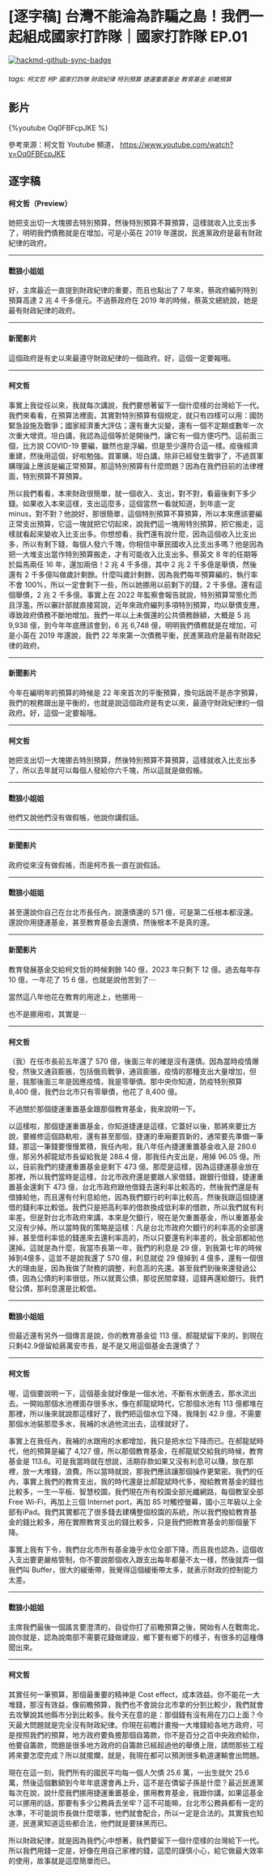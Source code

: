 # [逐字稿] 台灣不能淪為詐騙之島！我們一起組成國家打詐隊｜國家打詐隊 EP.01

[![hackmd-github-sync-badge](https://hackmd.io/xLN1QvkWTW-2CtDO57xocw/badge)](https://hackmd.io/xLN1QvkWTW-2CtDO57xocw)


###### tags: `柯文哲` `柯P` `國家打詐隊` `財政紀律` `特別預算` `捷運重置基金` `教育基金` `前瞻預算`

## 影片

{%youtube Oq0FBFcpJKE %}

參考來源：柯文哲 Youtube 頻道， https://www.youtube.com/watch?v=Oq0FBFcpJKE


## 逐字稿

#### 柯文哲（Preview）

她把支出切一大塊挪去特別預算，然後特別預算不算預算，這樣就收入比支出多了，明明我們債務就是在增加，可是小英在 2019 年還說，民進黨政府是最有財政紀律的政府。

---

#### 戰狼小姐姐

好，主席最近一直提到財政紀律的重要，而且也點出了 7 年來，蔡政府編列特別預算高達 2 兆 4 千多億元。不過蔡政府在 2019 年的時候，蔡英文總統說，她是最有財政紀律的政府。

---

#### 新聞影片

這個政府是有史以來最遵守財政紀律的一個政府。好，這個一定要報哦。

---

#### 柯文哲

事實上我從任以來，我就每次講說，我們要想著留下一個什麼樣的台灣給下一代。我們來看看，在預算法裡面，其實對特別預算有個規定，就只有四樣可以用：國防緊急設施及戰爭；國家經濟重大評估；還有重大災變，還有一個不定期或數年一次次重大增資。坦白講，我認為這個等於是開後門，讓它有一個方便巧門。這前面三個，比方說 COVID-19 要編，雖然也是浮編，但是至少還符合這一樣。疫後經濟重建，然後用這個，好啦勉強。買軍購，坦白講，除非已經發生戰爭了，不過買軍購理論上應該是編正常預算。那這特別預算有什麼問題？因為在我們目前的法律裡面，特別預算不算預算。

所以我們看看，本來財政很簡單，就一個收入、支出，對不對，看最後剩下多少錢。如果收入本來這樣，支出這麼多，這個當然一看就知道，到年底一定 minus，對不對？他說好，那很簡單，這個特別預算不算預算，所以本來應該要編正常支出預算，它這一塊就把它切起來，說我們這一塊用特別預算，把它搬走，這樣就看起來變收入比支出多。你想想看，我們還有說什麼，因為這個收入比支出多，所以有剩下錢，每個人發六千塊，你相信中華民國收入比支出多嗎？他是因為把一大堆支出當作特別預算搬走，才有可能收入比支出多。蔡英文 8 年的任期等於扁馬兩任 16 年，還加兩倍！2 兆 4 千多億，其中 2 兆 2 千多億是舉債，然後還有 2 千多億叫做歲計剩餘。什麼叫歲計剩餘，因為我們每年預算編的，執行率不會 100%，所以一定會剩下一些，所以她挪用以前剩下的錢，2 千多億。還有這個舉債，2 兆 2 千多億。事實上在 2022 年監察會報告就說，特別預算常態化而且浮濫，所以審計部就直接寫說，近年來政府編列多項特別預算，均以舉債支應，導致政府債務不斷地增加。我們一年以上未償還的公共債務餘額，大概是 5 兆 9,938 億，到今年年底應該會到，6 兆 6,748 億，明明我們債務就是在增加，可是小英在 2019 年還說，我們 22 年來第一次債務平衡，民進黨政府是最有財政紀律的政府。

---

#### 新聞影片

今年在編明年的預算的時候是 22 年來首次的平衡預算，換句話說不是赤字預算，我們的稅務跟出是平衡的，也就是說這個政府是有史以來，最遵守財政紀律的一個政府。好，這個一定要報哦。

---

#### 柯文哲

她把支出切一大塊挪去特別預算，然後特別預算不算預算，這樣就收入比支出多了，所以去年就可以每個人發給你六千塊，所以這就是做假帳。

---

#### 戰狼小姐姐

他們又說他們沒有做假帳，他說你講假話。

---

#### 新聞影片

政府從來沒有做假帳，而是柯市長一直在說假話。

---

#### 戰狼小姐姐

甚至還說你自己在台北市長任內，說還債還的 571 億，可是第二任根本都沒還。還說你用捷運基金，甚至教育基金去還債，然後根本不是真的還。

---

#### 新聞影片

教育發展基金交給柯文哲的時候剩餘 140 億，2023 年只剩下 12 億。過去每年存 10 億，一年花了 15 6 億，也就是說他苦到了⋯

當然這八年他花在教育的用途上，他挪用⋯

也不是挪用啦，其實是⋯

---

#### 柯文哲

（我）在任市長前五年還了 570 億，後面三年的確是沒有還債。因為當時疫情爆發，然後又通貨膨脹，包括俄烏戰爭，通貨膨脹，疫情的那種支出大量增加，但是，我那後面三年是因應疫情，我是零舉債。那中央你知道，防疫特別預算 8,400 億，我們台北市只有零舉債，他花了 8,400 億。

不過關於那個捷運重置基金跟那個教育基金，我來說明一下。

以這樣啦，那個捷運重置基金，你知道捷運是這樣，它蓋好以後，那將來要比方說，要維修這個路軌啦，還有甚至那個，捷運的車廂要買新的，通常要先準備一筆錢，那這一筆錢要慢慢累積，我任內啦，我八年任內捷運重置基金收入是 280.6 億，那另外郝龍斌市長留給我是 288.4 億，那我任內支出是，用掉 96.05 億。所以，目前我們的捷運重置基金是剩下 473 億。那麼是這樣，因為這捷運基金放在那裡，所以我們當時是這樣，台北市政府還是要跟人家借錢，跟銀行借錢，捷運重置基金還剩下 473 億，台北市政府跟他借錢去還利率比較高的，然後我們還是有借據給他，而且還有付利息給他，因為我們銀行的利率比較高，然後我跟這個捷運借的錢利率比較低。我們只是把高利率的借款換成低利率的借款，所以我們就有利率差。但是對台北市政府來講，本來是欠銀行，現在是欠重置基金，所以重置基金又沒有少掉。所以當時我的策略是這樣：凡是台北市政府欠銀行的利率高的全部還掉，甚至借利率低的錢進來去還利率高的，所以只要還有利率差的，我全部都給他還掉。這就是為什麼，我當市長第一年，我們的利息是 29 億，到我第七年的時候掉到4億多，這並不是說我還了 570 億，利息就從 29 億掉到 4 億多，還有一個很大的理由是，因為我做了財務的調整，利息高的先還。甚至我們到後來還發過公債，因為公債的利率很低，所以就賣公債，那從民間拿錢，這錢再還給銀行。我們發公債，那利息還是比較低。

---

#### 戰狼小姐姐

但最近還有另外一個傳言是說，你的教育基金從 113 億，郝龍斌留下來的，到現在只剩42.9億留給蔣萬安市長，是不是又用這個基金去還債了？

---

#### 柯文哲

喔，這個要說明一下，這個基金就好像是一個水池，不斷有水倒進去，那水流出去。一開始那個水池裡面存很多水，像在郝龍斌時代，它那個水池有 113 億都堆在那裡，所以後來就說那這樣好了，我們把這個水位下降，我降到 42.9 億，不需要那個水池裝那麼多水，我補的水過他流出去，這樣就好了。

事實上在我任內，我補的水跟用的水都增加，我只是把水位下降而已。在郝龍斌時代，他的預算是編了 4,127 億，所以那個教育基金，在郝龍斌交給我的時候，教育基金是 113.6。可是我當時就在想說，活期存款如果又沒有利息可以賺，放在那裡，放一大堆錢，浪費。所以當時就說，那我們應該讓那個操作更緊密。我們的任內，事實上我們的教育支出，我的時代還是比郝龍斌時代多，撥給教育基金的錢也比較多，一生一平板、智慧校園，我們現在所有校園全部光纖網路，每個教室全部 Free Wi-Fi，再加上三個 Internet port，再加 85 吋觸控螢幕，國小三年級以上全部有iPad。我們其實都花了很多錢去建構整個校園的系統，所以我們撥給教育基金的錢比較多，用在實際教育支出的錢比較多，只是我們把教育基金的那個量下降。

事實上我有下令，我們台北市所有基金幾乎水位全部下降，而且我也認為，這個收入支出要更嚴格管制，你不要說那個收入跟支出每年都量不太一樣，然後就弄一個我們叫 Buffer，很大的緩衝帶，我覺得這個緩衝帶太多，就表示財政的控制能力太差。

---

#### 戰狼小姐姐

主席我們最後一個謠言要澄清的，自從你打了前瞻預算之後，開始有人在戰南北，說你就是，認為說南部不需要花錢做建設，鄉下要有鄉下的樣子，有很多的這種傳聞出來。

---

#### 柯文哲

其實任何一筆預算，那個最重要的精神是 Cost effect，成本效益。你不能花一大堆錢，那沒有效益，像前瞻預算，我們也不會說台北市拿的分到比較少，我們就會去攻擊說其他縣市分到比較多。我今天在意的是：那個錢有沒有用在刀口上面？今天最大問題就是完全沒有財政紀律。你現在前瞻計畫撥一大堆錢給各地方政府，可是按照我們的預算，地方政府要負擔那個自籌款，你不是百分之百中央政府給你，他要自籌款，問題是很多地方政府的自籌款已經超過他的舉債上限，請問那些工程將來要怎麼完成？所以就擺爛，就是，我現在都可以預測很多軌道運輸會出問題。

現在在這一刻，我們所有的國民平均每一個人欠債 25.6 萬，一出生就欠 25.6 萬，然後這個數額到今年年底還會再上升，這不是在債留子孫是什麼？最近民進黨每次在說，說什麼我們挪用捷運重置基金，挪用教育基金，我跟你講，如果這基金可以挪用的話，那要有多少公務員去坐牢？這不可能嘛，台北市公務員都有一定的水準，不可能說市長做什麼壞事，他們就會配合，所以一定是合法的。其實我也知道，民進黨知道這些都合法，他們就是要抹黑而已。

所以財政紀律，就是因為我們心中想著，我們要留下一個什麼樣的台灣給下一代。所以我們用錢一定是，好像在用自己家裡的錢，這麼的謹慎小心，給它做最大效率的使用，故事就是這麼簡單而已。

